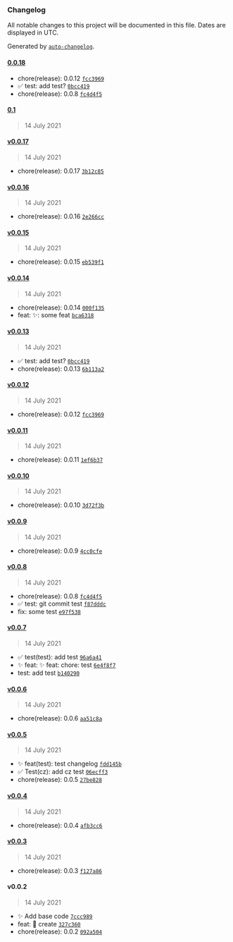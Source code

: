 ### Changelog

All notable changes to this project will be documented in this file. Dates are displayed in UTC.

Generated by [`auto-changelog`](https://github.com/CookPete/auto-changelog).

#### [0.0.18](https://github.com/weekitmo/vite-vue3/compare/0.1...0.0.18)

- chore(release): 0.0.12 [`fcc3969`](https://github.com/weekitmo/vite-vue3/commit/fcc396936fd958f99de12be0c5f54c359980272f)
- :white_check_mark: test: add test? [`0bcc419`](https://github.com/weekitmo/vite-vue3/commit/0bcc4196207d0af0bfb14dc77df9a1911c566082)
- chore(release): 0.0.8 [`fc4d4f5`](https://github.com/weekitmo/vite-vue3/commit/fc4d4f5529c84d45777476f0285219197c8c0395)

#### [0.1](https://github.com/weekitmo/vite-vue3/compare/v0.0.17...0.1)

> 14 July 2021

#### [v0.0.17](https://github.com/weekitmo/vite-vue3/compare/v0.0.16...v0.0.17)

> 14 July 2021

- chore(release): 0.0.17 [`3b12c85`](https://github.com/weekitmo/vite-vue3/commit/3b12c857a836460aa97b23ff31db309c8d73f9b7)

#### [v0.0.16](https://github.com/weekitmo/vite-vue3/compare/v0.0.15...v0.0.16)

> 14 July 2021

- chore(release): 0.0.16 [`2e266cc`](https://github.com/weekitmo/vite-vue3/commit/2e266cc113367857ac103900a9d73c3afb6b96cb)

#### [v0.0.15](https://github.com/weekitmo/vite-vue3/compare/v0.0.14...v0.0.15)

> 14 July 2021

- chore(release): 0.0.15 [`eb539f1`](https://github.com/weekitmo/vite-vue3/commit/eb539f17bba0df5f46442f01693ccb23cb0b8092)

#### [v0.0.14](https://github.com/weekitmo/vite-vue3/compare/v0.0.13...v0.0.14)

> 14 July 2021

- chore(release): 0.0.14 [`000f135`](https://github.com/weekitmo/vite-vue3/commit/000f1357f5fb41ac8d157c0e689679c47e98a68b)
- feat: :sparkles:: some feat [`bca6318`](https://github.com/weekitmo/vite-vue3/commit/bca63180fdeba3e2ae2ed95f3ade16f3f9337f2d)

#### [v0.0.13](https://github.com/weekitmo/vite-vue3/compare/v0.0.12...v0.0.13)

> 14 July 2021

- :white_check_mark: test: add test? [`0bcc419`](https://github.com/weekitmo/vite-vue3/commit/0bcc4196207d0af0bfb14dc77df9a1911c566082)
- chore(release): 0.0.13 [`6b113a2`](https://github.com/weekitmo/vite-vue3/commit/6b113a2c2e0d375ee956a61a1ed342d8afcf92b4)

#### [v0.0.12](https://github.com/weekitmo/vite-vue3/compare/v0.0.11...v0.0.12)

> 14 July 2021

- chore(release): 0.0.12 [`fcc3969`](https://github.com/weekitmo/vite-vue3/commit/fcc396936fd958f99de12be0c5f54c359980272f)

#### [v0.0.11](https://github.com/weekitmo/vite-vue3/compare/v0.0.10...v0.0.11)

> 14 July 2021

- chore(release): 0.0.11 [`1ef6b37`](https://github.com/weekitmo/vite-vue3/commit/1ef6b3703d37b3f4b6dac374d1edd9019ec0b1ba)

#### [v0.0.10](https://github.com/weekitmo/vite-vue3/compare/v0.0.9...v0.0.10)

> 14 July 2021

- chore(release): 0.0.10 [`3d72f3b`](https://github.com/weekitmo/vite-vue3/commit/3d72f3b03e0010f570ae89f2ecc21092066804fd)

#### [v0.0.9](https://github.com/weekitmo/vite-vue3/compare/v0.0.8...v0.0.9)

> 14 July 2021

- chore(release): 0.0.9 [`4cc0cfe`](https://github.com/weekitmo/vite-vue3/commit/4cc0cfe2bd4e7fc5827aca5d1c5ac24ac241f89c)

#### [v0.0.8](https://github.com/weekitmo/vite-vue3/compare/v0.0.7...v0.0.8)

> 14 July 2021

- chore(release): 0.0.8 [`fc4d4f5`](https://github.com/weekitmo/vite-vue3/commit/fc4d4f5529c84d45777476f0285219197c8c0395)
- :white_check_mark: test: git commit test [`f87dddc`](https://github.com/weekitmo/vite-vue3/commit/f87dddc4cc4a11060b0c5f719e5d9842290c321e)
- fix: some test [`e97f538`](https://github.com/weekitmo/vite-vue3/commit/e97f5385ec0711c95bf902f04202fe4613c81553)

#### [v0.0.7](https://github.com/weekitmo/vite-vue3/compare/v0.0.6...v0.0.7)

> 14 July 2021

- :white_check_mark: test(test): add test [`96a6a41`](https://github.com/weekitmo/vite-vue3/commit/96a6a4170c727903c590bd2d81e473982fb30731)
- :sparkles: feat: :sparkles: feat: chore: test [`6e4f8f7`](https://github.com/weekitmo/vite-vue3/commit/6e4f8f799a51a6e03389a1eee98ae3ab0ee7e1f7)
- test: add test [`b140290`](https://github.com/weekitmo/vite-vue3/commit/b140290774496a23a830b115adf6a0a791aca8ee)

#### [v0.0.6](https://github.com/weekitmo/vite-vue3/compare/v0.0.5...v0.0.6)

> 14 July 2021

- chore(release): 0.0.6 [`aa51c8a`](https://github.com/weekitmo/vite-vue3/commit/aa51c8a068e699fe8aebfd0a42a02c1ba1c81073)

#### [v0.0.5](https://github.com/weekitmo/vite-vue3/compare/v0.0.4...v0.0.5)

> 14 July 2021

- :sparkles: feat(test): test changelog [`fdd145b`](https://github.com/weekitmo/vite-vue3/commit/fdd145b134c64f844a38845701b6979c579dda8e)
- :white_check_mark: Test(cz): add cz test [`06ecff3`](https://github.com/weekitmo/vite-vue3/commit/06ecff340873907b29e6f672fa654b1ae9bba65c)
- chore(release): 0.0.5 [`27be828`](https://github.com/weekitmo/vite-vue3/commit/27be828ac0a5ad1794ee7a1e671687ee10b0d91c)

#### [v0.0.4](https://github.com/weekitmo/vite-vue3/compare/v0.0.3...v0.0.4)

> 14 July 2021

- chore(release): 0.0.4 [`afb3cc6`](https://github.com/weekitmo/vite-vue3/commit/afb3cc6b3f56494eca5c23da4bb5bc2798d57bdc)

#### [v0.0.3](https://github.com/weekitmo/vite-vue3/compare/v0.0.2...v0.0.3)

> 14 July 2021

- chore(release): 0.0.3 [`f127a86`](https://github.com/weekitmo/vite-vue3/commit/f127a86dc6854d94dd03fb1536f13962fdb93653)

#### v0.0.2

> 14 July 2021

- :sparkles: Add base code [`7ccc989`](https://github.com/weekitmo/vite-vue3/commit/7ccc989ad81ecbc919e2dbd613263eb5f3997922)
- feat: :tada: create [`327c360`](https://github.com/weekitmo/vite-vue3/commit/327c360bc556220ebec9c5fbb001ac3bf0d6d5ee)
- chore(release): 0.0.2 [`092a504`](https://github.com/weekitmo/vite-vue3/commit/092a504582ec69e1b5e7704b9f9f70d5c92a8b01)
